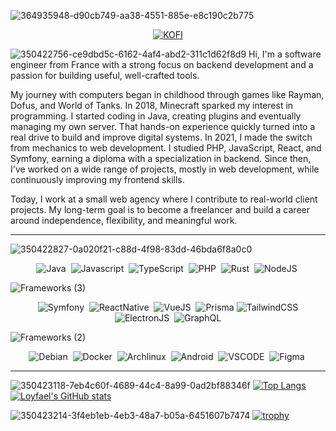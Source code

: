 ![364935948-d90cb749-aa38-4551-885e-e8c190c2b775](https://github.com/user-attachments/assets/c4988d4e-e429-4f0a-a11a-7a63ed1c88bf)
<p align="center">

  <!--<a href="https://www.linkedin.com/in/lo%C3%AFs-dupasquier-a242591a1/" target="_blank">
    <img src="https://ziadoua.github.io/m3-Markdown-Badges/badges/LinkedIn/linkedin3.svg" title="linkedin" alt="Linkedln">
  </a>-->
  <!--<a href="https://discord.gg/6Cdv9E3b7W" target="_blank">
    <img src="https://ziadoua.github.io/m3-Markdown-Badges/badges/Discord/discord1.svg" title="discord" alt="DISCORD">
  </a>-->
  <a href="https://ko-fi.com/loyfael" target="_blank">
    <img src="https://ziadoua.github.io/m3-Markdown-Badges/badges/Ko-fi/ko-fi1.svg" title="Buy me a ko-fi !" alt="KOFI">
  </a>
</p>

<!--<div align="center">

### Visitors number
![Visitor Count](https://profile-counter.glitch.me/loyfael/count.svg)
</div>-->

![350422756-ce9dbd5c-6162-4af4-abd2-311c1d62f8d9](https://github.com/user-attachments/assets/696aa490-6386-4d96-b9c6-128b6ddbc469)
Hi, I'm a software engineer from France with a strong focus on backend development and a passion for building useful, well-crafted tools.

My journey with computers began in childhood through games like Rayman, Dofus, and World of Tanks. In 2018, Minecraft sparked my interest in programming. I started coding in Java, creating plugins and eventually managing my own server. That hands-on experience quickly turned into a real drive to build and improve digital systems. In 2021, I made the switch from mechanics to web development. I studied PHP, JavaScript, React, and Symfony, earning a diploma with a specialization in backend. Since then, I've worked on a wide range of projects, mostly in web development, while continuously improving my frontend skills.

Today, I work at a small web agency where I contribute to real-world client projects. My long-term goal is to become a freelancer and build a career around independence, flexibility, and meaningful work.<br>

---

![350422827-0a020f21-c88d-4f98-83dd-46bda6f8a0c0](https://github.com/user-attachments/assets/3b0b4417-c62b-4ea6-9d04-b0e38dbf854a)
<p align="center">
<img src="https://ziadoua.github.io/m3-Markdown-Badges/badges/Java/java1.svg" title="Java" alt="Java"/>&nbsp;
<img src="https://ziadoua.github.io/m3-Markdown-Badges/badges/Javascript/javascript2.svg" title="Javascript" alt="Javascript"/>&nbsp;
<img src="https://ziadoua.github.io/m3-Markdown-Badges/badges/TypeScript/typescript1.svg" title="TypeScript" alt="TypeScript"/>&nbsp;
<!--<img src="https://ziadoua.github.io/m3-Markdown-Badges/badges/PHP/php2.svg" **alt="PHP" title="PHP"/>-->
<!-- <img src="https://ziadoua.github.io/m3-Markdown-Badges/badges/CSharp/csharp1.svg" title="CSharp" alt="CSharp"/>&nbsp; --> 
<img src="https://ziadoua.github.io/m3-Markdown-Badges/badges/PHP/php2.svg" title="PHP (and i don't like them)" alt="PHP"/>&nbsp;
<img src="https://ziadoua.github.io/m3-Markdown-Badges/badges/Rust/rust2.svg" title="Rust" alt="Rust"/>&nbsp;
<img src="https://ziadoua.github.io/m3-Markdown-Badges/badges/NodeJS/nodejs2.svg" title="NodeJS" alt="NodeJS"/>&nbsp;
<br>
<!-- <img src="" title="" alt=""/>&nbsp; -->
</p>

![Frameworks (3)](https://github.com/user-attachments/assets/81cd25bc-32f9-4b96-aabd-0d447542dee1)
<p align="center">
<img src="https://ziadoua.github.io/m3-Markdown-Badges/badges/Symfony/symfony1.svg" title="Symfony" alt="Symfony"/>&nbsp;
<img src="https://ziadoua.github.io/m3-Markdown-Badges/badges/ReactNative/reactnative2.svg" title="ReactNative" alt="ReactNative"/>&nbsp;
<img src="https://ziadoua.github.io/m3-Markdown-Badges/badges/Vue/vue1.svg" title="VueJS" alt="VueJS"/>&nbsp;
<img src="https://ziadoua.github.io/m3-Markdown-Badges/badges/Prisma/prisma1.svg" **alt="Prisma" title="Prisma"/>
<img src="https://ziadoua.github.io/m3-Markdown-Badges/badges/TailwindCSS/tailwindcss2.svg" **alt="TailwindCSS" title="TailwindCSS"/>
<img src="https://ziadoua.github.io/m3-Markdown-Badges/badges/Electron/electron2.svg" title="ElectronJS" alt="ElectronJS"/>&nbsp;
<img src="https://ziadoua.github.io/m3-Markdown-Badges/badges/GraphQL/graphql1.svg" **alt="GraphQL" title="GraphQL"/>
<br>
<!-- <img src="" title="" alt=""/>&nbsp; -->
</p>

![Frameworks (2)](https://github.com/user-attachments/assets/50a40c34-773e-41a0-a31a-4ab6bbe69c5f)
<p align="center">
<img src="https://ziadoua.github.io/m3-Markdown-Badges/badges/Debian/debian1.svg" title="Debian" alt="Debian"/>&nbsp;
<img src="https://ziadoua.github.io/m3-Markdown-Badges/badges/Docker/docker1.svg" title="Docker" alt="Docker"/>&nbsp;
<img src="https://ziadoua.github.io/m3-Markdown-Badges/badges/Arch/arch2.svg" title="Archlinux" alt="Archlinux"/>&nbsp;
<img src="https://ziadoua.github.io/m3-Markdown-Badges/badges/Android/android2.svg" title="Android" alt="Android"/>&nbsp;
<img src="https://ziadoua.github.io/m3-Markdown-Badges/badges/VisualStudioCode/visualstudiocode1.svg" title="Visual Studio Code" alt="VSCODE"/>&nbsp;
<img src="https://ziadoua.github.io/m3-Markdown-Badges/badges/Figma/figma2.svg" title="Figma" alt="Figma"/>&nbsp;
<br>
<!-- <img src="" title="" alt=""/>&nbsp; -->
</p>

<!--![banner-learn](https://github.com/user-attachments/assets/543d56fd-0c41-497d-8592-54f1cff68e43)
<p align="center">
<img src="https://ziadoua.github.io/m3-Markdown-Badges/badges/Go/go1.svg" title="Figma" alt="Figma"/>&nbsp;
<img src="https://ziadoua.github.io/m3-Markdown-Badges/badges/Angular/angular1.svg" title="Figma" alt="Figma"/>&nbsp;
<br>
 <img src="" title="" alt=""/>&nbsp; 
</p>-->

---

![350423118-7eb4c60f-4689-44c4-8a99-0ad2bf88346f](https://github.com/user-attachments/assets/86fc3fb9-ef14-4b14-b3b6-c0fada6e0b0d)
[![Top Langs](https://github-readme-stats.vercel.app/api/top-langs/?username=loyfael&theme=nightowl)](https://github.com/anuraghazra/github-readme-stats)[![Loyfael's GitHub stats](https://github-readme-stats.vercel.app/api?username=loyfael&show_icons=true&theme=nightowl)](https://github.com/anuraghazra/github-readme-stats)

![350423214-3f4eb1eb-4eb3-48a7-b05a-6451607b7474](https://github.com/user-attachments/assets/8167b1c7-a1a1-4df3-b638-e107f52a8ca2)
[![trophy](https://github-profile-trophy.vercel.app/?username=loyfael&theme=chalk&no-frame=true&column=3)](https://github.com/ryo-ma/github-profile-trophy)
